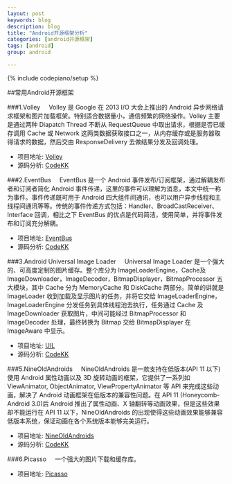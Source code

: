 ```yaml
---
layout: post
keywords: blog
description: blog
title: "Android开源框架分析"
categories: [android开源框架]
tags: [android]
group: android

---
```

{% include codepiano/setup %}

##常用Android开源框架

###1.Volley
&nbsp;&nbsp;&nbsp;&nbsp;Volley 是 Google 在 2013 I/O 大会上推出的 Android 异步网络请求框架和图片加载框架。特别适合数据量小，通信频繁的网络操作。Volley 主要是通过两种 Diapatch Thread 不断从 RequestQueue 中取出请求，根据是否已缓存调用 Cache 或 Network 这两类数据获取接口之一，从内存缓存或是服务器取得请求的数据，然后交由 ResponseDelivery 去做结果分发及回调处理。

* 项目地址: 
[Volley](https://android.googlesource.com/platform/frameworks/volley/)
* 源码分析:
[CodeKK](http://codekk.com/open-source-project-analysis/detail/Android/grumoon/Volley%20%E6%BA%90%E7%A0%81%E8%A7%A3%E6%9E%90)

###2.EventBus
&nbsp;&nbsp;&nbsp;&nbsp;EventBus 是一个 Android 事件发布/订阅框架，通过解耦发布者和订阅者简化 Android 事件传递，这里的事件可以理解为消息，本文中统一称为事件。事件传递既可用于 Android 四大组件间通讯，也可以用户异步线程和主线程间通讯等等。传统的事件传递方式包括：Handler、BroadCastReceiver、Interface 回调，相比之下 EventBus 的优点是代码简洁，使用简单，并将事件发布和订阅充分解耦。

* 项目地址:
[EventBus](https://github.com/greenrobot/EventBus)
* 源码分析:
[CodeKK](http://codekk.com/open-source-project-analysis/detail/Android/Trinea/EventBus%20%E6%BA%90%E7%A0%81%E8%A7%A3%E6%9E%90)

###3.Android Universal Image Loader
&nbsp;&nbsp;&nbsp;&nbsp;Universal Image Loader 是一个强大的、可高度定制的图片缓存。整个库分为 ImageLoaderEngine，Cache及ImageDownloader，ImageDecoder，BitmapDisplayer，BitmapProcessor 五大模块，其中 Cache 分为 MemoryCache 和 DiskCache 两部分。简单的讲就是 ImageLoader 收到加载及显示图片的任务，并将它交给 ImageLoaderEngine，ImageLoaderEngine 分发任务到具体线程池去执行，任务通过 Cache 及 ImageDownloader 获取图片，中间可能经过 BitmapProcessor 和 ImageDecoder 处理，最终转换为 Bitmap 交给 BitmapDisplayer 在 ImageAware 中显示。

* 项目地址:
[UIL](https://github.com/nostra13/Android-Universal-Image-Loader)
* 源码分析:
[CodeKK](http://codekk.com/open-source-project-analysis/detail/Android/huxian99/Android%20Universal%20Imge%20Loader%20%E6%BA%90%E7%A0%81%E5%88%86%E6%9E%90)

###5.NineOldAndroids
&nbsp;&nbsp;&nbsp;&nbsp;NineOldAndroids 是一款支持在低版本(API 11 以下)使用 Android 属性动画以及 3D 旋转动画的框架，它提供了一系列如 ViewAnimator, ObjectAnimator, ViewPropertyAnimator 等 API 来完成这些动画，解决了 Android 动画框架在低版本的兼容性问题。在 API 11 (Honeycomb-Android 3.0)后 Android 推出了属性动画、X 轴翻转等动画效果，但是这些效果却不能运行在 API 11 以下，NineOldAndroids 的出现使得这些动画效果能够兼容低版本系统，保证动画在各个系统版本能够完美运行。

* 项目地址:
[NineOldAndroids](https://github.com/JakeWharton/NineOldAndroids)
* 源码分析:
[CodeKK](http://codekk.com/open-source-project-analysis/detail/Android/Mr.Simple/NineOldAnimations%20%E6%BA%90%E7%A0%81%E8%A7%A3%E6%9E%90)

###6.Picasso
&nbsp;&nbsp;&nbsp;&nbsp;一个强大的图片下载和缓存库。

* 项目地址:
[Picasso](https://github.com/square/picasso)


